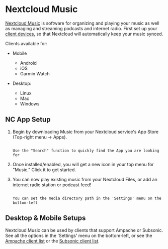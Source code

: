 # Nextcloud Music

[Nextcloud Music](https://apps.nextcloud.com/apps/music) is software for organizing and playing your music as well as managing and streaming podcasts and internet radio.  First set up your [client devices](/service-guides/nextcloud/nextcloud-setup/), so that Nextcloud will automatically keep your music synced.

Clients available for:

- Mobile
    - Android
    - iOS
    - Garmin Watch

- Desktop:
    - Linux
    - Mac
    - Windows

## NC App Setup

1. Begin by downloading Music from your Nextcloud service's App Store (Top-right menu -> Apps).

    ```admonish tip

    Use the "Search" function to quickly find the App you are looking for

    ```

1. Once installed/enabled, you will get a new icon in your top menu for "Music."  Click it to get started.

1. You can now play existing music from your Nextcloud Files, or add an internet radio station or podcast feed!

    ```admonish tip

   You can set the media directory path in the 'Settings' menu on the bottom-left

    ```

## Desktop & Mobile Setups

Nextcloud Music can be used by clients that support Ampache or Subsonic.  See all the options in the 'Settings' menu on the bottom-left, or see the [Ampache client list](https://github.com/owncloud/music/wiki/Ampache) or the [Subsonic client list](https://github.com/owncloud/music/wiki/Subsonic).